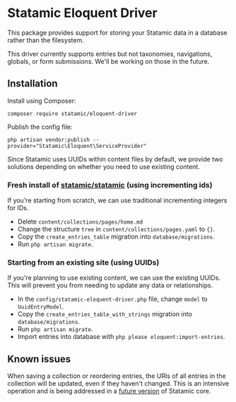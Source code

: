 # Statamic Eloquent Driver

This package provides support for storing your Statamic data in a database rather than the filesystem.

This driver currently supports entries but not taxonomies, navigations, globals, or form submissions. We'll be working on those in the future.

## Installation

Install using Composer:
```
composer require statamic/eloquent-driver
```

Publish the config file:

```
php artisan vendor:publish --provider="Statamic\Eloquent\ServiceProvider"
```

Since Statamic uses UUIDs within content files by default, we provide two solutions depending on whether you need to use existing content.


### Fresh install of [statamic/statamic](https://github.com/statamic/statamic) (using incrementing ids)

If you're starting from scratch, we can use traditional incrementing integers for IDs.

- Delete `content/collections/pages/home.md`
- Change the structure `tree` in `content/collections/pages.yaml` to `{}`.
- Copy the `create_entries_table` migration into `database/migrations`.
- Run `php artisan migrate`.

### Starting from an existing site (using UUIDs)

If you're planning to use existing content, we can use the existing UUIDs. This will prevent you from needing to update any data or relationships.

- In the `config/statamic-eloquent-driver.php` file, change `model` to `UuidEntryModel`.
- Copy the `create_entries_table_with_strings` migration into `database/migrations`.
- Run `php artisan migrate`.
- Import entries into database with `php please eloquent:import-entries`.


## Known issues

When saving a collection or reordering entries, the URIs of all entries in the collection will be updated, even if they haven't changed. This is an intensive operation and is being addressed in a [future version](https://github.com/statamic/cms/pull/2768) of Statamic core.
